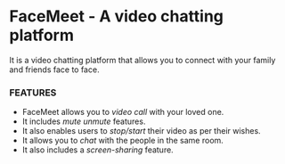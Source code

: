# FaceMeet - A video chatting platform
It is a video chatting platform that allows you to connect with your family and friends face to face.

### FEATURES

  * FaceMeet allows you to _video call_ with your loved one.
  * It includes _mute unmute_ features.
  * It also enables users to _stop/start_ their video as per their wishes.
  * It allows you to _chat_ with the people in the same room.
  * It also includes a _screen-sharing_ feature.

